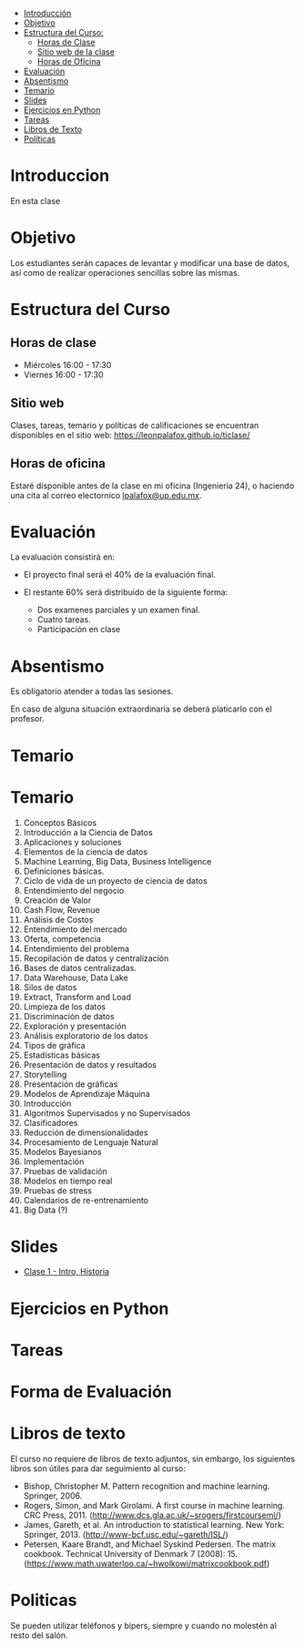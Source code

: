- [Introducción](#introduccion)
- [Objetivo](#objetivo)
- [Estructura del Curso:](#estrctura-del-curso)
  - [Horas de Clase](#horas-de-clase)
  - [Sitio web de la clase](#sitio-web)
  - [Horas de Oficina](#horas-de-oficina)
- [Evaluación](#evaluacion)
- [Absentismo](#absentismo)
- [Temario](#temario)
- [Slides](#slides)
- [Ejercicios en Python](#ejercicios-en-python)
- [Tareas](#tareas)
- [Libros de Texto](#libros-de-texto)
- [Políticas](#politicas)


# Introduccion

En esta clase 

# Objetivo

Los estudiantes serán capaces de levantar y modificar una base de datos, así como de realizar operaciones sencillas sobre las mismas. 

# Estructura del Curso

## Horas de clase

- Miércoles 16:00 - 17:30
- Viernes 16:00 - 17:30

## Sitio web

Clases, tareas, temario y políticas de calificaciones se encuentran disponibles en el sitio web: https://leonpalafox.github.io/ticlase/


## Horas de oficina

Estaré disponible antes de la clase en mi oficina (Ingenieria 24), o haciendo una cita al correo electornico lpalafox@up.edu.mx.

# Evaluación

La evaluación consistirá en:

- El proyecto final será el 40% de la evaluación final.

- El restante 60% será distribuido de la siguiente forma:
  - Dos examenes parciales y un examen final. 
  - Cuatro tareas.
  - Participación en clase


# Absentismo
Es obligatorio atender a todas las sesiones.

En caso de alguna situación extraordinaria se deberá platicarlo con el profesor.

# Temario

# Temario

1. Conceptos Básicos
  1. Introducción a la Ciencia de Datos
  2. Aplicaciones y soluciones
  3. Elementos de la ciencia de datos
  4. Machine Learning, Big Data, Business Intelligence
  5. Definiciones básicas.
  6. Ciclo de vida de un proyecto de ciencia de datos
2. Entendimiento del negocio
  1. Creación de Valor
  2. Cash Flow, Revenue
  3. Análisis de Costos
  4. Entendimiento del mercado
  5. Oferta, competencia
  6. Entendimiento del problema
3. Recopilación de datos y centralización
  1. Bases de datos centralizadas.
  2. Data Warehouse, Data Lake
  3. Silos de datos
  4. Extract, Transform and Load
  5. Limpieza de los datos
  6. Discriminación de datos
4. Exploración y presentación
  1. Análisis exploratorio de los datos
  2. Tipos de gráfica
  3. Estadísticas básicas
  4. Presentación de datos y resultados
  5. Storytelling
  6. Presentación de gráficas
5. Modelos de Aprendizaje Máquina
  1. Introducción
  2. Algoritmos Supervisados y no Supervisados
  3. Clasificadores
  4. Reducción de dimensionalidades
  5. Procesamiento de Lenguaje Natural
  6. Modelos Bayesianos
6. Implementación
  1. Pruebas de validación
  2. Modelos en tiempo real
  3. Pruebas de stress
  4. Calendarios de re-entrenamiento
  5. Big Data (?)





# Slides

- [Clase 1 - Intro, Historia](https://github.com/leonpalafox/dsclase/blob/master/Slides/Clase_1_2019.pdf)


# Ejercicios en Python




# Tareas




# Forma de Evaluación



# Libros de texto

El curso no requiere de libros de texto adjuntos, sin embargo, los siguientes libros son útiles para dar seguimiento al curso:

- Bishop, Christopher M. Pattern recognition and machine learning. Springer, 2006. 
- Rogers, Simon, and Mark Girolami. A first course in machine learning. CRC Press, 2011. (http://www.dcs.gla.ac.uk/~srogers/firstcourseml/)
- James, Gareth, et al. An introduction to statistical learning. New York: Springer, 2013. (http://www-bcf.usc.edu/~gareth/ISL/)
- Petersen, Kaare Brandt, and Michael Syskind Pedersen. The matrix cookbook. Technical University of Denmark 7 (2008): 15. (https://www.math.uwaterloo.ca/~hwolkowi/matrixcookbook.pdf)


# Politicas

Se pueden utilizar teléfonos y bipers, siempre y cuando no molestén al resto del salón.





